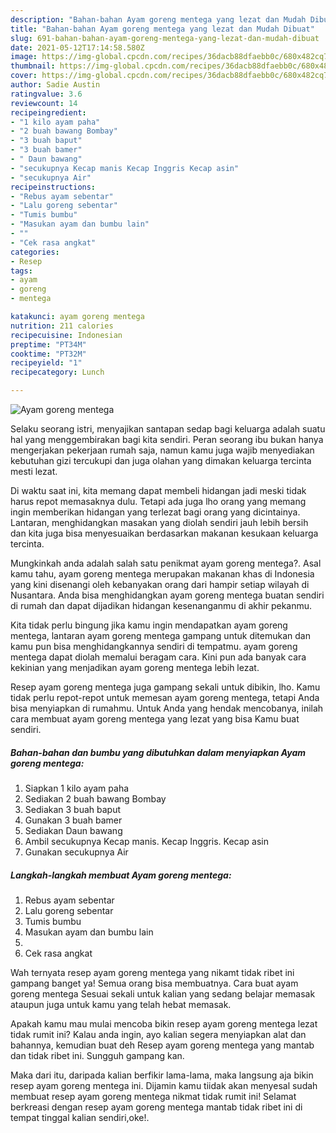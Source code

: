 ```yaml
---
description: "Bahan-bahan Ayam goreng mentega yang lezat dan Mudah Dibuat"
title: "Bahan-bahan Ayam goreng mentega yang lezat dan Mudah Dibuat"
slug: 691-bahan-bahan-ayam-goreng-mentega-yang-lezat-dan-mudah-dibuat
date: 2021-05-12T17:14:58.580Z
image: https://img-global.cpcdn.com/recipes/36dacb88dfaebb0c/680x482cq70/ayam-goreng-mentega-foto-resep-utama.jpg
thumbnail: https://img-global.cpcdn.com/recipes/36dacb88dfaebb0c/680x482cq70/ayam-goreng-mentega-foto-resep-utama.jpg
cover: https://img-global.cpcdn.com/recipes/36dacb88dfaebb0c/680x482cq70/ayam-goreng-mentega-foto-resep-utama.jpg
author: Sadie Austin
ratingvalue: 3.6
reviewcount: 14
recipeingredient:
- "1 kilo ayam paha"
- "2 buah bawang Bombay"
- "3 buah baput"
- "3 buah bamer"
- " Daun bawang"
- "secukupnya Kecap manis Kecap Inggris Kecap asin"
- "secukupnya Air"
recipeinstructions:
- "Rebus ayam sebentar"
- "Lalu goreng sebentar"
- "Tumis bumbu"
- "Masukan ayam dan bumbu lain"
- ""
- "Cek rasa angkat"
categories:
- Resep
tags:
- ayam
- goreng
- mentega

katakunci: ayam goreng mentega 
nutrition: 211 calories
recipecuisine: Indonesian
preptime: "PT34M"
cooktime: "PT32M"
recipeyield: "1"
recipecategory: Lunch

---
```



![Ayam goreng mentega](https://img-global.cpcdn.com/recipes/36dacb88dfaebb0c/680x482cq70/ayam-goreng-mentega-foto-resep-utama.jpg)

Selaku seorang istri, menyajikan santapan sedap bagi keluarga adalah suatu hal yang menggembirakan bagi kita sendiri. Peran seorang ibu bukan hanya mengerjakan pekerjaan rumah saja, namun kamu juga wajib menyediakan kebutuhan gizi tercukupi dan juga olahan yang dimakan keluarga tercinta mesti lezat.

Di waktu  saat ini, kita memang dapat membeli hidangan jadi meski tidak harus repot memasaknya dulu. Tetapi ada juga lho orang yang memang ingin memberikan hidangan yang terlezat bagi orang yang dicintainya. Lantaran, menghidangkan masakan yang diolah sendiri jauh lebih bersih dan kita juga bisa menyesuaikan berdasarkan makanan kesukaan keluarga tercinta. 



Mungkinkah anda adalah salah satu penikmat ayam goreng mentega?. Asal kamu tahu, ayam goreng mentega merupakan makanan khas di Indonesia yang kini disenangi oleh kebanyakan orang dari hampir setiap wilayah di Nusantara. Anda bisa menghidangkan ayam goreng mentega buatan sendiri di rumah dan dapat dijadikan hidangan kesenanganmu di akhir pekanmu.

Kita tidak perlu bingung jika kamu ingin mendapatkan ayam goreng mentega, lantaran ayam goreng mentega gampang untuk ditemukan dan kamu pun bisa menghidangkannya sendiri di tempatmu. ayam goreng mentega dapat diolah memalui beragam cara. Kini pun ada banyak cara kekinian yang menjadikan ayam goreng mentega lebih lezat.

Resep ayam goreng mentega juga gampang sekali untuk dibikin, lho. Kamu tidak perlu repot-repot untuk memesan ayam goreng mentega, tetapi Anda bisa menyiapkan di rumahmu. Untuk Anda yang hendak mencobanya, inilah cara membuat ayam goreng mentega yang lezat yang bisa Kamu buat sendiri.

<!--inarticleads1-->

##### Bahan-bahan dan bumbu yang dibutuhkan dalam menyiapkan Ayam goreng mentega:

1. Siapkan 1 kilo ayam paha
1. Sediakan 2 buah bawang Bombay
1. Sediakan 3 buah baput
1. Gunakan 3 buah bamer
1. Sediakan  Daun bawang
1. Ambil secukupnya Kecap manis. Kecap Inggris. Kecap asin
1. Gunakan secukupnya Air




<!--inarticleads2-->

##### Langkah-langkah membuat Ayam goreng mentega:

1. Rebus ayam sebentar
1. Lalu goreng sebentar
1. Tumis bumbu
1. Masukan ayam dan bumbu lain
1. 
1. Cek rasa angkat




Wah ternyata resep ayam goreng mentega yang nikamt tidak ribet ini gampang banget ya! Semua orang bisa membuatnya. Cara buat ayam goreng mentega Sesuai sekali untuk kalian yang sedang belajar memasak ataupun juga untuk kamu yang telah hebat memasak.

Apakah kamu mau mulai mencoba bikin resep ayam goreng mentega lezat tidak rumit ini? Kalau anda ingin, ayo kalian segera menyiapkan alat dan bahannya, kemudian buat deh Resep ayam goreng mentega yang mantab dan tidak ribet ini. Sungguh gampang kan. 

Maka dari itu, daripada kalian berfikir lama-lama, maka langsung aja bikin resep ayam goreng mentega ini. Dijamin kamu tiidak akan menyesal sudah membuat resep ayam goreng mentega nikmat tidak rumit ini! Selamat berkreasi dengan resep ayam goreng mentega mantab tidak ribet ini di tempat tinggal kalian sendiri,oke!.

